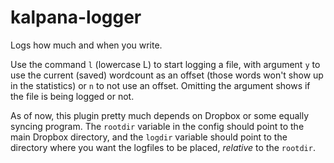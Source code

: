 kalpana-logger
==============

Logs how much and when you write.

Use the command `l` (lowercase L) to start logging a file, with argument `y` to use the current (saved) wordcount as an offset (those words won't show up in the statistics) or `n` to not use an offset. Omitting the argument shows if the file is being logged or not.

As of now, this plugin pretty much depends on Dropbox or some equally syncing program. The `rootdir` variable in the config should point to the main Dropbox directory, and the `logdir` variable should point to the directory where you want the logfiles to be placed, *relative* to the `rootdir`.
